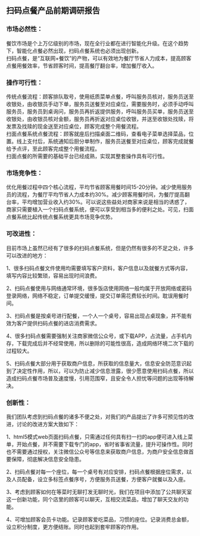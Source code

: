 ## 扫码点餐产品前期调研报告
### 市场必然性：
餐饮市场是个上万亿级别的市场，现在全行业都在进行智能化升级。在这个趋势下，智能化点餐必然出现，扫码点餐系统也必须出现创新。  
扫码点餐，是“互联网+餐饮”的产物，可以有效地为餐厅节省人力成本，提高顾客点餐用餐效率，节省顾客时间，提高餐厅翻台率，增加餐厅收入。
### 操作可行性：
传统点餐流程：顾客排队取号，使用纸质菜单点餐，呼叫服务员核对，服务员送至收银处，由收银员手动下单，服务员送餐至对应桌位，需要服务时，必须手动呼叫服务员，服务员到桌询问，服务员再折返提供服务，呼叫服务员买单，服务员送至收银处，由收银员核对金额，服务员再折返对应桌位收银，并送至收银处找赎，将发票及找赎的现金送至对应桌位，顾客完成整个用餐流程。  
扫面点餐系统点餐流程：顾客就座后扫描桌面二维码，查看电子菜单选择菜品，位置。线上支付后，系统通知后厨分单制作，服务员送餐至对应桌位，顾客完成就餐给予点评，至此顾客完成整个用餐流程。  
扫面点餐的所需要的基础平台已经成熟，实现其整套操作具有可行性。
### 市场竞争性：
优化用餐过程中四个核心流程，平均节省顾客用餐时间15-20分钟。减少使用服务员的流程，为餐厅平均节省人力成本约30%。减少顾客用餐时间，为餐厅提高翻台率，平均增加营业收入约30%。可以说这些益处对商家来说是相当的诱惑了，商家只需要植入一个扫码点餐系统，便可以享受到相当多的便利之处。可见，扫面点餐系统比起传统点餐系统更具市场竞争优势。
### 可改进性：
目前市场上虽然已经有了很多的扫码点餐系统，但是仍然有很多的不足之处，许多可以改进的地方：  

1、很多扫码点餐文件使用均需要填写客户资料，客户信息以及就餐方式等内容，填写内容比较繁琐，容易出现时间浪费。  

2、扫码点餐使用与网络通常环境，很多饭店使用网络一般均属于开放网络或密码登录网络，网络不稳定，订单提交缓慢，提交订单需花费较长时间。耽误用餐时间。  

3、扫码点餐是按桌号进行配餐，一个人一个桌号，容易出现占桌现象，并不能有效为客户提供扫码点餐的进店消费需求。  

4、很多扫码点餐需要强制关注商家微信公众号，或下载APP，占流量，占手机内存，下载完成后并不经常使用，所以删除的可能性很高，造成网络环境二次下载的过程较大。  

5、扫码点餐大部分用于获取商户信息，所获取的信息量大，信息安全防范意识起到了决定性作用，所以，可以为防止减少信息泄露，很少愿意使用扫码点餐，所以造成扫码点餐市场普及速度慢，引用范围窄，且安全令人担忧等问题的出现等待解决。  

### 创新性：
我们团队考虑到扫码点餐的诸多不便之处，对我们的产品提出了许多可预见性的改进，讨论的改进方案大致如下：  

1、html5模式web页面扫码点餐，只需通过任何具有扫一扫的app便可进入线上菜单，开始点餐，并不需要下载专门的app，省时省事省流量，提升可操作性。同时也不需要通过授权，关注微信公众号等信息来获取商户信息，为商户安全信息做首要保障，彻底解决信息安全隐患。  

2、扫码点餐对每一个座位，每一个桌号有对应安排，扫码点餐根据座位需求，以及人员配备，设立多标签点餐序号，方便服务员送餐，方便客户就餐以及入座。  

3、考虑到顾客如何在等菜时无聊打发无聊时光，我们在项目中添加了公共聊天室这一创新功能，同个店里的顾客可以聊天，互相交流菜品，增加了聊天交友的功能。  

4、可增加顾客会员卡功能。记录顾客爱吃菜品，习惯的座位。记录消费总金额，设立积分制度，更方便结账。同时也起到套牢顾客的作用。  
